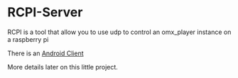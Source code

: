 # RCPI-Server

RCPI is a tool that allow you to use udp to control an omx_player instance on a raspberry pi

There is an [Android Client](https://github.com/hacketo/RCPI-Android)

More details later on this little project.